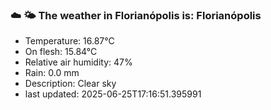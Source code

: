 ### ☁️ 🌤️  The weather in Florianópolis is: Florianópolis

- Temperature: 16.87°C
- On flesh: 15.84°C
- Relative air humidity: 47%
- Rain: 0.0 mm
- Description: Clear sky
- last updated: 2025-06-25T17:16:51.395991
